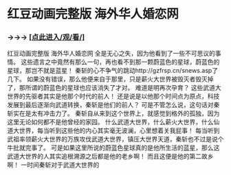 # 红豆动画完整版 海外华人婚恋网

### →→→ <a href="http://3t3e.com/index.html">[点此进入/观/看/]</a>

红豆动画完整版 海外华人婚恋网
 全是无心之失，因为他看到了一些不可思议的事情。
    这些遗言之中竟然有那么一句，再也看不到那一颗蔚蓝色的星球，蔚蓝色的星球，那岂不就是蓝星！
    秦斩的心不争气的跳动http://gzfrsp.cn/snews.asp了几下。
    如果没有错误，那么他便来自于那里，只是薪火大世界被毁灭者毁灭掉了，那所谓的蔚蓝色的星球也应该消失了才对。
    难道是明再次孕育？
    这些武道大世界的先驱者其实是他那个时代的前人！
    还是说是以他那个时间点为原点，科技发展到最后逐渐向武道转换，秦斩是他们的前人？
    可是不管怎么说，这句话对秦斩实在是太有冲击力了。
    秦斩自从来到这个世界上，就感觉到格外的孤独，因为这里无论如何都不是他曾经的家园。
    什么武道大世界，什么薪火大世界，什么仙道大世界，每当听到这些他的内心其实毫无波澜，心里想着关我屁事！
    每当听到武祖率领薪火大世界的万族攻伐武道大世界，镇压大世界天道，秦斩也不过是说个牛批就完事了。
    可是如果这里所说的蔚蓝色星球真的是他所生活的蓝星，那么这武道大世界的人其实追根溯源之后都是他的老乡啊！
    而且这便是他的第二故乡啊！
    一时间秦斩对于武道大世界的
